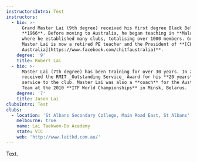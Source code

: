 ```yaml
---
instructorsIntro: Test
instructors:
  - bio: >-
      Grand Master Lai (9th degree) received his first degree Black Belt in
      **1966**. Before moving to Australia, he began teaching in **Malaysia**
      where he established many clubs, totalising over 1000 members. Grand
      Master Lai is now a retired PE teacher and the President of **[CHITF
      Australia](https://www.facebook.com/chitfaustralia)**.
    degree: '9'
    title: Robert Lai
  - bio: >-
      Master Lai (7th degree) has been training for over 30 years. In 2013, he
      received the RMIT _Outstanding Service_ Award for his **20 years** of
      service to the club. Master Lai was also a **coach** for the Australian
      Team at the 2010 **ITF World Championships** in Minsk, Belarus.
    degree: '7'
    title: Jason Lai
clubsIntro: Test
clubs:
  - location: 'St Albans Secondary College, Main Road East, St Albans'
    melbourne: true
    name: Lai Taekwon-Do Academy
    state: VIC
    web: 'http://www.laitkd.com.au/'
---
```

Text.
